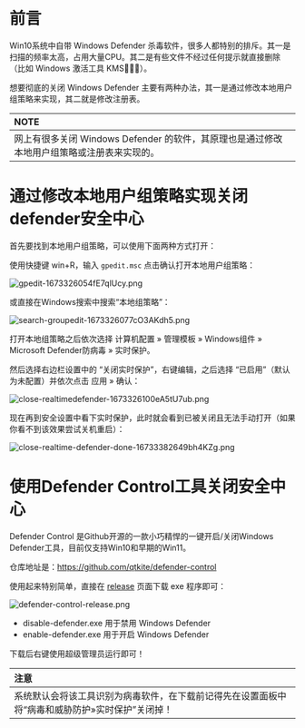 # 前言

Win10系统中自带 Windows Defender 杀毒软件，很多人都特别的排斥。其一是扫描的频率太高，占用大量CPU。其二是有些文件不经过任何提示就直接删除（比如 Windows 激活工具 KMS🌚🌚🌚）。

想要彻底的关闭 Windows Defender 主要有两种办法，其一是通过修改本地用户组策略来实现，其二就是修改注册表。

| **NOTE**                                                                                 |
|:-----------------------------------------------------------------------------------------|
| 网上有很多关闭 Windows Defender 的软件，其原理也是通过修改本地用户组策略或注册表来实现的。 |

# 通过修改本地用户组策略实现关闭defender安全中心

首先要找到本地用户组策略，可以使用下面两种方式打开：

使用快捷键 win+R，输入 `gpedit.msc` 点击确认打开本地用户组策略：

![gpedit-1673326054fE7qlUcy.png](https://ituknown.org/windows-media/disable_windows_defender/gpedit-1673326054fE7qlUcy.png)

或直接在Windows搜索中搜索“本地组策略”：

![search-groupedit-1673326077cO3AKdh5.png](https://ituknown.org/windows-media/disable_windows_defender/search-groupedit-1673326077cO3AKdh5.png)

打开本地组策略之后依次选择 计算机配置 » 管理模板 » Windows组件 » Microsoft Defender防病毒 » 实时保护。

然后选择右边栏设置中的 “关闭实时保护”，右键编辑，之后选择 “已启用”（默认为未配置）并依次点击 应用 » 确认：

![close-realtimedefender-1673326100eA5tU7ub.png](https://ituknown.org/windows-media/disable_windows_defender/close-realtimedefender-1673326100eA5tU7ub.png)

现在再到安全设置中看下实时保护，此时就会看到已被关闭且无法手动打开（如果你看不到该效果尝试关机重启）：

![close-realtime-defender-done-16733382649bh4KZg.png](https://ituknown.org/windows-media/disable_windows_defender/close-realtime-defender-done-16733382649bh4KZg.png)

# 使用Defender Control工具关闭安全中心

Defender Control 是Github开源的一款小巧精悍的一键开启/关闭Windows Defender工具，目前仅支持Win10和早期的Win11。

仓库地址是：https://github.com/qtkite/defender-control

使用起来特别简单，直接在 [release](https://github.com/qtkite/defender-control/releases) 页面下载 exe 程序即可：

![defender-control-release.png](https://ituknown.org/windows-media/disable_windows_defender/defender-control-release.png)

- disable-defender.exe 用于禁用 Windows Defender
- enable-defender.exe  用于开启 Windows Defender

下载后右键使用超级管理员运行即可！

|**注意**|
|:-------|
|系统默认会将该工具识别为病毒软件，在下载前记得先在设置面板中将“病毒和威胁防护»实时保护”关闭掉！|
